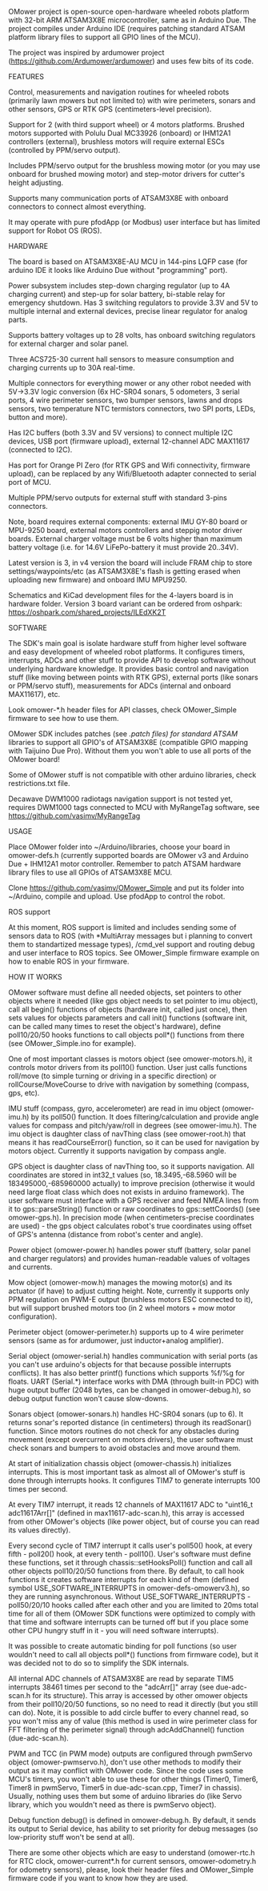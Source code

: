 OMower project is open-source open-hardware wheeled robots platform with 32-bit ARM ATSAM3X8E
microcontroller, same as in Arduino Due. The project compiles under Arduino IDE (requires patching standard
ATSAM platform library files to support all GPIO lines of the MCU).

The project was inspired by ardumower project (https://github.com/Ardumower/ardumower) and uses few bits
of its code.


FEATURES

Control, measurements and navigation routines for wheeled robots (primarily lawn mowers but not limited to)
with wire perimeters, sonars and other sensors, GPS or RTK GPS (centimeters-level precision).

Support for 2 (with third support wheel) or 4 motors platforms. Brushed motors supported with Polulu Dual
MC33926 (onboard) or IHM12A1 controllers (external), brushless motors will require external ESCs (controlled
by PPM/servo output).

Includes PPM/servo output for the brushless mowing motor (or you may use onboard for brushed mowing motor)
and step-motor drivers for cutter's height adjusting.  

Supports many communication ports of ATSAM3X8E with onboard connectors to connect almost everything. 

It may operate with pure pfodApp (or Modbus) user interface but has limited support for Robot OS (ROS).


HARDWARE

The board is based on ATSAM3X8E-AU MCU in 144-pins LQFP case (for arduino IDE it looks like Arduino Due
without "programming" port).

Power subsystem includes step-down charging regulator (up to 4A charging current) and step-up for solar
battery, bi-stable relay for emergency shutdown. Has 3 switching regulators to provide 3.3V and 5V to
multiple internal and external devices, precise linear regulator for analog parts.

Supports battery voltages up to 28 volts, has onboard switching regulators for external charger and solar
panel.

Three ACS725-30 current hall sensors to measure consumption and charging currents up to 30A real-time.

Multiple connectors for everything mower or any other robot needed with 5V->3.3V logic conversion (6x HC-SR04
sonars, 5 odometers, 3 serial ports, 4 wire perimeter sensors, two bumper sensors, lawns and drops sensors,
two temperature NTC termistors connectors, two SPI ports, LEDs, button and more).

Has I2C buffers (both 3.3V and 5V versions) to connect multiple I2C devices, USB port (firmware upload),
external 12-channel ADC MAX11617 (connected to I2C).

Has port for Orange PI Zero (for RTK GPS and Wifi connectivity, firmware upload), can be replaced by any
Wifi/Bluetooth adapter connected to serial port of MCU.

Multiple PPM/servo outputs for external stuff with standard 3-pins connectors.

Note, board requires external components: external IMU GY-80 board or MPU-9250 board, external motors
controllers and steppig motor driver boards. External charger voltage must be 6 volts higher than
maximum battery voltage (i.e. for 14.6V LiFePo-battery it must provide 20..34V).

Latest version is 3, in v4 version the board will include FRAM chip to store settings/waypoints/etc (as
ATSAM3X8E's flash is getting erased when uploading new firmware) and onboard IMU MPU9250.

Schematics and KiCad development files for the 4-layers board is in hardware folder. Version 3 board
variant can be ordered from oshpark: https://oshpark.com/shared_projects/ILEdXK2T


SOFTWARE

The SDK's main goal is isolate hardware stuff from higher level software and easy development of wheeled
robot platforms. It configures timers, interrupts, ADCs and other stuff to provide API to develop software
without underlying hardware knowledge. It provides basic control and navigation stuff (like moving between
points with RTK GPS), external ports (like sonars or PPM/servo stuff), measurements for ADCs (internal and
onboard MAX11617), etc.

Look omower-*.h header files for API classes, check OMower_Simple firmware to see how to use them.

OMower SDK includes patches (see *.patch files) for standard ATSAM* libraries to support all GPIO's of
ATSAM3X8E (compatible GPIO mapping with Taijuino Due Pro). Without them you won't able to use all ports of
the OMower board!

Some of OMower stuff is not compatible with other arduino libraries, check restrictions.txt file.

Decawave DWM1000 radiotags navigation support is not tested yet, requires DWM1000 tags connected to MCU with
MyRangeTag software, see https://github.com/vasimv/MyRangeTag


USAGE

Place OMower folder into ~/Arduino/libraries, choose your board in omower-defs.h (currently supported boards
are OMower v3 and Arduino Due + IHM12A1 motor controller. Remember to patch ATSAM hardware library files to
use all GPIOs of ATSAM3X8E MCU.

Clone https://github.com/vasimv/OMower_Simple and  put its folder into ~/Arduino, compile and upload. Use
pfodApp to control the robot.


ROS support

At this moment, ROS support is limited and includes sending some of sensors data to ROS (with *MultiArray
messages but i planning to convert them to standartized message types), /cmd_vel support and routing debug and user
interface to ROS topics. See OMower_Simple firmware example on how to enable ROS in your firmware.


HOW IT WORKS

OMower software must define all needed objects, set pointers to other objects where it needed (like
gps object needs to set pointer to imu object), call all begin() functions of objects (hardware init, called
just once), then sets values for objects parameters and call init() functions (software init, can be
called many times to reset the object's hardware), define poll10/20/50 hooks functions to call objects
poll*() functions from there (see OMower_Simple.ino for example).

One of most important classes is motors object (see omower-motors.h), it controls motor drivers from its
poll10() function. User just calls functions roll/move (to simple turning or driving in a specific
direction) or rollCourse/MoveCourse to drive with navigation by something (compass, gps, etc). 

IMU stuff (compass, gyro, accelerometer) are read in imu object (omower-imu.h) by its poll50() function.
It does filtering/calculation and provide angle values for compass and pitch/yaw/roll in degrees
(see omower-imu.h). The imu object is daughter class of navThing class (see omower-root.h) that means
it has readCourseError() function, so it can be used for navigation by motors object. Currently it supports
navigation by compass angle.

GPS object is daughter class of navThing too, so it supports navigation. All coordinates are stored in
int32_t values (so, 18.3495,-68.5960 will be 183495000,-685960000 actually) to improve precision (otherwise
it would need large float class which does not exists in arduino framework). The user software must
interface with a GPS receiver and feed NMEA lines from it to gps::parseString() function or raw
coordinates to gps::settCoords() (see omower-gps.h). In precision mode (when centimeters-precise
coordinates are used) - the gps object calculates robot's true coordinates using offset of GPS's antenna
(distance from robot's center and angle).

Power object (omower-power.h) handles power stuff (battery, solar panel and charger regulators) and
provides human-readable values of voltages and currents.

Mow object (omower-mow.h) manages the mowing motor(s) and its actuator (if have) to adjust cutting height.
Note, currently it supports only PPM regulation on PWM-E output (brushless motors ESC connected to it), but
will support brushed motors too (in 2 wheel motors + mow motor configuration).

Perimeter object (omower-perimeter.h) supports up to 4 wire perimeter sensors (same as for ardumower, just
inductor+analog amplifier).

Serial object (omower-serial.h) handles communication with serial ports (as you can't use arduino's
objects for that because possible interrupts conflicts). It has also better printf() functions which
supports %f/%g for floats. UART (Serial.*) interface works with DMA (through built-in PDC) with huge
output buffer (2048 bytes, can be changed in omower-debug.h), so debug output function won't cause
slow-downs.

Sonars object (omower-sonars.h) handles HC-SR04 sonars (up to 6). It returns sonar's reported distance
(in centimeters) through its readSonar() function. Since motors routines do not check for any obstacles
during movement (except overcurrent on motors drivers), the user software must check sonars and bumpers
to avoid obstacles and move around them.

At start of initialization chassis object (omower-chassis.h) initializes interrupts. This is most important
task as almost all of OMower's stuff is done through interrupts hooks. It configures TIM7 to generate
interrupts 100 times per second.

At every TIM7 interrupt, it reads 12 channels of MAX11617 ADC to "uint16_t adc11617Arr[]"
(defined in max11617-adc-scan.h), this array is accessed from other OMower's objects (like power object, but
of course you can read its values directly).

Every second cycle of TIM7 interrupt it calls user's poll50() hook, at every fifth - poll20() hook, at
every tenth - poll10(). User's software must define these functions, set it through
chassis::setHooksPoll() function and call all other objects poll10/20/50 functions from there. By default,
to call hook functions it creates software interrupts for each kind of them (defined symbol
USE_SOFTWARE_INTERRUPTS in omower-defs-omowerv3.h), so they are running asynchronous. Without
USE_SOFTWARE_INTERRUPTS - poll50/20/10 hooks called after each other and you are limited to 20ms total time
for all of them (OMower SDK functions were optimized to comply with that time and software interrupts
can be turned off but if you place some other CPU hungry stuff in it - you will need software interrupts).

It was possible to create automatic binding for poll functions (so user wouldn't need to call all
objects poll*() functions from firmware code), but it was decided not to do so to simplify the SDK
internals.

All internal ADC channels of ATSAM3X8E are read by separate TIM5 interrupts 38461 times per second to the
"adcArr[]" array (see due-adc-scan.h for its structure). This array is accessed by other omower objects
from their poll10/20/50 functions, so no need to read it directly (but you still can do). Note, it is
possible to add circle buffer to every channel read, so you won't miss any of value (this method is used
in wire perimeter class for FFT filtering of the perimeter signal) through adcAddChannel()
function (due-adc-scan.h).

PWM and TCC (in PWM mode) outputs are configured through pwmServo object (omower-pwmservo.h), don't use
other methods to modify their output as it may conflict with OMower code. Since the code uses some
MCU's timers, you won't able to use these for other things (Timer0, Timer6, Timer8 in pwmServo, Timer5 in
due-adc-scan.cpp, Timer7 in chassis). Usually, nothing uses them but some of arduino libraries do (like
Servo library, which you wouldn't need as there is pwmServo object).

Debug function debug() is defined in omower-debug.h. By default, it sends its output to Serial device, has
ability to set priority for debug messages (so low-priority stuff won't be send at all).

There are some other objects which are easy to understand (omower-rtc.h for RTC clock, omower-current*.h for
current sensors, omower-odometry.h for odometry sensors), please, look their header files and OMower_Simple
firmware code if you want to know how they are used.
